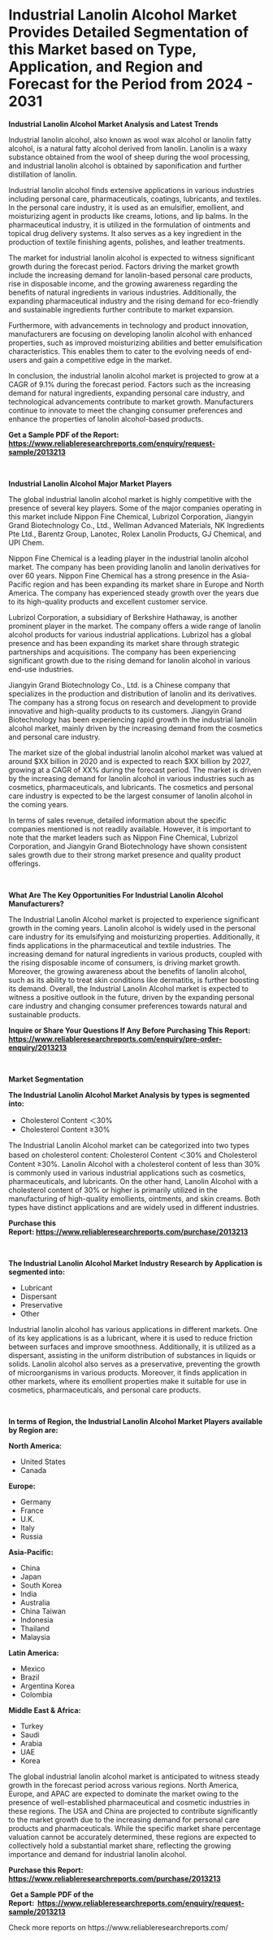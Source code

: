 <p><h1>Industrial Lanolin Alcohol Market Provides Detailed Segmentation of this Market based on Type, Application, and Region and Forecast for the Period from 2024 - 2031</h1></p><p><strong>Industrial Lanolin Alcohol Market Analysis and Latest Trends</strong></p>
<p><p>Industrial lanolin alcohol, also known as wool wax alcohol or lanolin fatty alcohol, is a natural fatty alcohol derived from lanolin. Lanolin is a waxy substance obtained from the wool of sheep during the wool processing, and industrial lanolin alcohol is obtained by saponification and further distillation of lanolin.</p><p>Industrial lanolin alcohol finds extensive applications in various industries including personal care, pharmaceuticals, coatings, lubricants, and textiles. In the personal care industry, it is used as an emulsifier, emollient, and moisturizing agent in products like creams, lotions, and lip balms. In the pharmaceutical industry, it is utilized in the formulation of ointments and topical drug delivery systems. It also serves as a key ingredient in the production of textile finishing agents, polishes, and leather treatments.</p><p>The market for industrial lanolin alcohol is expected to witness significant growth during the forecast period. Factors driving the market growth include the increasing demand for lanolin-based personal care products, rise in disposable income, and the growing awareness regarding the benefits of natural ingredients in various industries. Additionally, the expanding pharmaceutical industry and the rising demand for eco-friendly and sustainable ingredients further contribute to market expansion.</p><p>Furthermore, with advancements in technology and product innovation, manufacturers are focusing on developing lanolin alcohol with enhanced properties, such as improved moisturizing abilities and better emulsification characteristics. This enables them to cater to the evolving needs of end-users and gain a competitive edge in the market.</p><p>In conclusion, the industrial lanolin alcohol market is projected to grow at a CAGR of 9.1% during the forecast period. Factors such as the increasing demand for natural ingredients, expanding personal care industry, and technological advancements contribute to market growth. Manufacturers continue to innovate to meet the changing consumer preferences and enhance the properties of lanolin alcohol-based products.</p></p>
<p><strong>Get a Sample PDF of the Report:&nbsp; <a href="https://www.reliableresearchreports.com/enquiry/request-sample/2013213">https://www.reliableresearchreports.com/enquiry/request-sample/2013213</a></strong></p>
<p>&nbsp;</p>
<p><strong>Industrial Lanolin Alcohol Major Market Players</strong></p>
<p><p>The global industrial lanolin alcohol market is highly competitive with the presence of several key players. Some of the major companies operating in this market include Nippon Fine Chemical, Lubrizol Corporation, Jiangyin Grand Biotechnology Co., Ltd., Wellman Advanced Materials, NK Ingredients Pte Ltd., Barentz Group, Lanotec, Rolex Lanolin Products, GJ Chemical, and UPI Chem.</p><p>Nippon Fine Chemical is a leading player in the industrial lanolin alcohol market. The company has been providing lanolin and lanolin derivatives for over 60 years. Nippon Fine Chemical has a strong presence in the Asia-Pacific region and has been expanding its market share in Europe and North America. The company has experienced steady growth over the years due to its high-quality products and excellent customer service.</p><p>Lubrizol Corporation, a subsidiary of Berkshire Hathaway, is another prominent player in the market. The company offers a wide range of lanolin alcohol products for various industrial applications. Lubrizol has a global presence and has been expanding its market share through strategic partnerships and acquisitions. The company has been experiencing significant growth due to the rising demand for lanolin alcohol in various end-use industries.</p><p>Jiangyin Grand Biotechnology Co., Ltd. is a Chinese company that specializes in the production and distribution of lanolin and its derivatives. The company has a strong focus on research and development to provide innovative and high-quality products to its customers. Jiangyin Grand Biotechnology has been experiencing rapid growth in the industrial lanolin alcohol market, mainly driven by the increasing demand from the cosmetics and personal care industry.</p><p>The market size of the global industrial lanolin alcohol market was valued at around $XX billion in 2020 and is expected to reach $XX billion by 2027, growing at a CAGR of XX% during the forecast period. The market is driven by the increasing demand for lanolin alcohol in various industries such as cosmetics, pharmaceuticals, and lubricants. The cosmetics and personal care industry is expected to be the largest consumer of lanolin alcohol in the coming years.</p><p>In terms of sales revenue, detailed information about the specific companies mentioned is not readily available. However, it is important to note that the market leaders such as Nippon Fine Chemical, Lubrizol Corporation, and Jiangyin Grand Biotechnology have shown consistent sales growth due to their strong market presence and quality product offerings.</p></p>
<p>&nbsp;</p>
<p><strong>What Are The Key Opportunities For Industrial Lanolin Alcohol Manufacturers?</strong></p>
<p><p>The Industrial Lanolin Alcohol market is projected to experience significant growth in the coming years. Lanolin alcohol is widely used in the personal care industry for its emulsifying and moisturizing properties. Additionally, it finds applications in the pharmaceutical and textile industries. The increasing demand for natural ingredients in various products, coupled with the rising disposable income of consumers, is driving market growth. Moreover, the growing awareness about the benefits of lanolin alcohol, such as its ability to treat skin conditions like dermatitis, is further boosting its demand. Overall, the Industrial Lanolin Alcohol market is expected to witness a positive outlook in the future, driven by the expanding personal care industry and changing consumer preferences towards natural and sustainable products.</p></p>
<p><strong>Inquire or Share Your Questions If Any Before Purchasing This Report: <a href="https://www.reliableresearchreports.com/enquiry/pre-order-enquiry/2013213">https://www.reliableresearchreports.com/enquiry/pre-order-enquiry/2013213</a></strong></p>
<p>&nbsp;</p>
<p><strong>Market Segmentation</strong></p>
<p><strong>The Industrial Lanolin Alcohol Market Analysis by types is segmented into:</strong></p>
<p><ul><li>Cholesterol Content ＜30%</li><li>Cholesterol Content ≥30%</li></ul></p>
<p><p>The Industrial Lanolin Alcohol market can be categorized into two types based on cholesterol content: Cholesterol Content ＜30% and Cholesterol Content ≥30%. Lanolin Alcohol with a cholesterol content of less than 30% is commonly used in various industrial applications such as cosmetics, pharmaceuticals, and lubricants. On the other hand, Lanolin Alcohol with a cholesterol content of 30% or higher is primarily utilized in the manufacturing of high-quality emollients, ointments, and skin creams. Both types have distinct applications and are widely used in different industries.</p></p>
<p><strong>Purchase this Report:&nbsp;<a href="https://www.reliableresearchreports.com/purchase/2013213">https://www.reliableresearchreports.com/purchase/2013213</a></strong></p>
<p>&nbsp;</p>
<p><strong>The Industrial Lanolin Alcohol Market Industry Research by Application is segmented into:</strong></p>
<p><ul><li>Lubricant</li><li>Dispersant</li><li>Preservative</li><li>Other</li></ul></p>
<p><p>Industrial lanolin alcohol has various applications in different markets. One of its key applications is as a lubricant, where it is used to reduce friction between surfaces and improve smoothness. Additionally, it is utilized as a dispersant, assisting in the uniform distribution of substances in liquids or solids. Lanolin alcohol also serves as a preservative, preventing the growth of microorganisms in various products. Moreover, it finds application in other markets, where its emollient properties make it suitable for use in cosmetics, pharmaceuticals, and personal care products.</p></p>
<p>&nbsp;</p>
<p><strong>In terms of Region, the Industrial Lanolin Alcohol Market Players available by Region are:</strong></p>
<p>
    <p> <strong> North America: </strong>
        <ul>
            <li>United States</li>
            <li>Canada</li>
        </ul>
        </p> 
    <p> <strong> Europe: </strong>
        <ul>
            <li>Germany</li>
            <li>France</li>
            <li>U.K.</li>
            <li>Italy</li>
            <li>Russia</li>
        </ul>
        </p> 
    <p> <strong> Asia-Pacific: </strong>
        <ul>
            <li>China</li>
            <li>Japan</li>
            <li>South Korea</li>
            <li>India</li>
            <li>Australia</li>
            <li>China Taiwan</li>
            <li>Indonesia</li>
            <li>Thailand</li>
            <li>Malaysia</li>
        </ul>
        </p> 
    <p> <strong> Latin America: </strong>
        <ul>
            <li>Mexico</li>
            <li>Brazil</li>
            <li>Argentina Korea</li>
            <li>Colombia</li>
        </ul>
        </p> 
    <p> <strong> Middle East & Africa: </strong>
        <ul>
            <li>Turkey</li>
            <li>Saudi</li>
            <li>Arabia</li>
            <li>UAE</li>
            <li>Korea</li>
        </ul>
    </p>
    </p>
<p><p>The global industrial lanolin alcohol market is anticipated to witness steady growth in the forecast period across various regions. North America, Europe, and APAC are expected to dominate the market owing to the presence of well-established pharmaceutical and cosmetic industries in these regions. The USA and China are projected to contribute significantly to the market growth due to the increasing demand for personal care products and pharmaceuticals. While the specific market share percentage valuation cannot be accurately determined, these regions are expected to collectively hold a substantial market share, reflecting the growing importance and demand for industrial lanolin alcohol.</p></p>
<p><strong>Purchase this Report: <a href="https://www.reliableresearchreports.com/purchase/2013213">https://www.reliableresearchreports.com/purchase/2013213</a></strong></p>
<p>&nbsp;<strong>Get a Sample PDF of the Report:&nbsp;&nbsp;<a href="https://www.reliableresearchreports.com/enquiry/request-sample/2013213">https://www.reliableresearchreports.com/enquiry/request-sample/2013213</a></strong></p>
<p><strong></strong></p>
<p>Check more reports on https://www.reliableresearchreports.com/</p>
